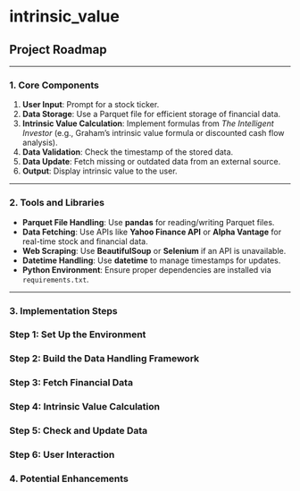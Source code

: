 # intrinsic_value
## Project Roadmap

--- 

### **1. Core Components**

1. **User Input**: Prompt for a stock ticker.
2. **Data Storage**: Use a Parquet file for efficient storage of financial data.
3. **Intrinsic Value Calculation**: Implement formulas from *The Intelligent Investor* (e.g., Graham’s intrinsic value formula or discounted cash flow analysis).
4. **Data Validation**: Check the timestamp of the stored data.
5. **Data Update**: Fetch missing or outdated data from an external source.
6. **Output**: Display intrinsic value to the user.

---

### **2. Tools and Libraries**

- **Parquet File Handling**: Use **pandas** for reading/writing Parquet files.
- **Data Fetching**: Use APIs like **Yahoo Finance API** or **Alpha Vantage** for real-time stock and financial data.
- **Web Scraping**: Use **BeautifulSoup** or **Selenium** if an API is unavailable.
- **Datetime Handling**: Use **datetime** to manage timestamps for updates.
- **Python Environment**: Ensure proper dependencies are installed via `requirements.txt`.

---

### **3. Implementation Steps**

### **Step 1: Set Up the Environment**

### **Step 2: Build the Data Handling Framework**

### **Step 3: Fetch Financial Data**

### **Step 4: Intrinsic Value Calculation**

### **Step 5: Check and Update Data**

### **Step 6: User Interaction**

### **4. Potential Enhancements**